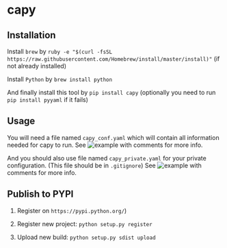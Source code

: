 # capy

## Installation

Install `brew` by `ruby -e "$(curl -fsSL https://raw.githubusercontent.com/Homebrew/install/master/install)"` (if not already installed)

Install `Python` by  `brew install python`

And finally install this tool by `pip install capy` (optionally you need to run `pip install pyyaml` if it fails)

## Usage

You will need a file named `capy_conf.yaml` which will contain all information needed for capy to run.
See ![example](example-capy_conf.yaml) with comments for more info.

And you should also use file named `capy_private.yaml` for your private configuration. (This file should be in `.gitignore`)
See ![example](example-capy_private.yaml) with comments for more info.

## Publish to PYPI

1) Register on `https://pypi.python.org/`)

2) Register new project: `python setup.py register`

3) Upload new build: `python setup.py sdist upload`

